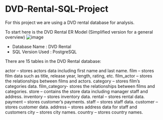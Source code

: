 # DVD-Rental-SQL-Project
For this project we are using a DVD rental database for analysis. 

To start here is the DVD Rental ER Model (Simplified version for a general overview)
![image](https://github.com/NoobNaijaCodah95/DVD-Rental-SQL-Project/assets/137308988/6876eb6b-8330-469d-93f2-f94dd4703703)

- Database Name : DVD Rental
- SQL Version Used : PostgreSQL

There are 15 tables in the DVD Rental database:

actor – stores actors data including first name and last name.
film – stores film data such as title, release year, length, rating, etc.
film_actor – stores the relationships between films and actors.
category – stores film’s categories data.
film_category- stores the relationships between films and categories.
store – contains the store data including manager staff and address.
inventory – stores inventory data.
rental – stores rental data.
payment – stores customer’s payments.
staff – stores staff data.
customer – stores customer data.
address – stores address data for staff and customers
city – stores city names.
country – stores country names.


